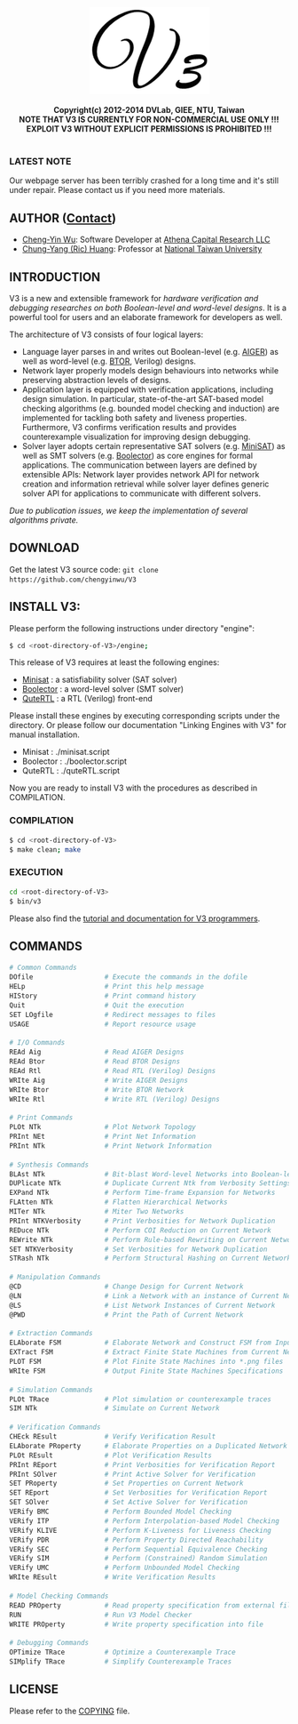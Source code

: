 <div align="center">
<a href="http://dvlab.ee.ntu.edu.tw/~publication/V3">
  <img src="img/v3Logo.png">
</a>
<br/><br/>
<b>Copyright(c) 2012-2014 DVLab, GIEE, NTU, Taiwan</b>
<br/>
<b>NOTE THAT V3 IS CURRENTLY FOR NON-COMMERCIAL USE ONLY !!!</b>
<br/>
<b>EXPLOIT V3 WITHOUT EXPLICIT PERMISSIONS IS PROHIBITED !!!</b>
<br/><br/>
</div>

### LATEST NOTE

Our webpage server has been terribly crashed for a long time and it's still under repair. Please contact us if you need more materials.

## AUTHOR ([Contact](mailto:author.v3@gmail.com))

* [Cheng-Yin Wu](mailto:gro070916@yahoo.com.tw): Software Developer at [Athena Capital Research LLC](https://www.athenacr.com/)
* [Chung-Yang (Ric) Huang](mailto:ric@cc.ee.ntu.edu.tw): Professor at [National Taiwan University](http://www.ntu.edu.tw/index.html)

## INTRODUCTION

V3 is a new and extensible framework for *hardware verification and 
debugging researches on both Boolean-level and word-level designs*. 
It is a powerful tool for users and an elaborate framework for 
developers as well. 

The architecture of V3 consists of four logical layers: 

* Language layer parses in and writes out Boolean-level (e.g. [AIGER](http://fmv.jku.at/aiger)) as well as word-level (e.g. [BTOR](http://fmv.jku.at/papers/BrummayerBiereLonsing-BPR08.pdf), Verilog) designs. 
* Network layer properly models design behaviours into networks while preserving abstraction levels of designs. 
* Application layer is equipped with verification applications, including design simulation. In particular, state-of-the-art SAT-based model checking algorithms (e.g. bounded model checking and induction) are implemented for tackling both safety and liveness properties. Furthermore, V3 confirms verification results and provides counterexample visualization for improving design debugging. 
* Solver layer adopts certain representative SAT solvers (e.g. [MiniSAT](https://github.com/niklasso/minisat)) as well as SMT solvers (e.g. [Boolector](http://fmv.jku.at/boolector)) as core engines for formal applications. The communication between layers are defined by extensible APIs: Network layer provides network API for network creation and information retrieval while solver layer defines generic solver API for applications to communicate with different solvers. 

*Due to publication issues, we keep the implementation of several algorithms private.*

## DOWNLOAD

Get the latest V3 source code: `git clone https://github.com/chengyinwu/V3`

## INSTALL V3: 

Please perform the following instructions under directory "engine": 

```bash
$ cd <root-directory-of-V3>/engine;
```

This release of V3 requires at least the following engines:

- [Minisat](http://minisat.se)   : a satisfiability solver (SAT solver)
- [Boolector](http://fmv.jku.at/boolector) : a word-level solver (SMT solver)
- [QuteRTL](http://dvlab.ee.ntu.edu.tw/%7Epublication/QuteRTL)   : a RTL (Verilog) front-end

Please install these engines by executing corresponding scripts under the directory.
Or please follow our documentation "Linking Engines with V3" for manual installation.

- Minisat   : ./minisat.script
- Boolector : ./boolector.script
- QuteRTL   : ./quteRTL.script

Now you are ready to install V3 with the procedures as described in COMPILATION.

### COMPILATION

```bash
$ cd <root-directory-of-V3>
$ make clean; make
```

### EXECUTION

```bash
cd <root-directory-of-V3>
$ bin/v3
```

Please also find the [tutorial and documentation for V3 programmers](http://dvlab.ee.ntu.edu.tw/~publication/V3/download.html).

## COMMANDS

```bash
# Common Commands
DOfile                  # Execute the commands in the dofile
HELp                    # Print this help message
HIStory                 # Print command history
Quit                    # Quit the execution
SET LOgfile             # Redirect messages to files
USAGE                   # Report resource usage

# I/O Commands
REAd Aig                # Read AIGER Designs
REAd Btor               # Read BTOR Designs
REAd Rtl                # Read RTL (Verilog) Designs
WRIte Aig               # Write AIGER Designs
WRIte Btor              # Write BTOR Network
WRIte Rtl               # Write RTL (Verilog) Designs

# Print Commands
PLOt NTk                # Plot Network Topology
PRInt NEt               # Print Net Information
PRInt NTk               # Print Network Information

# Synthesis Commands
BLAst NTk               # Bit-blast Word-level Networks into Boolean-level Networks
DUPlicate NTk           # Duplicate Current Ntk from Verbosity Settings
EXPand NTk              # Perform Time-frame Expansion for Networks
FLAtten NTk             # Flatten Hierarchical Networks
MITer NTk               # Miter Two Networks
PRInt NTKVerbosity      # Print Verbosities for Network Duplication
REDuce NTk              # Perform COI Reduction on Current Network
REWrite NTk             # Perform Rule-based Rewriting on Current Network
SET NTKVerbosity        # Set Verbosities for Network Duplication
STRash NTk              # Perform Structural Hashing on Current Network

# Manipulation Commands
@CD                     # Change Design for Current Network
@LN                     # Link a Network with an instance of Current Network
@LS                     # List Network Instances of Current Network
@PWD                    # Print the Path of Current Network

# Extraction Commands
ELAborate FSM           # Elaborate Network and Construct FSM from Input Specification
EXTract FSM             # Extract Finite State Machines from Current Network
PLOT FSM                # Plot Finite State Machines into *.png files
WRIte FSM               # Output Finite State Machines Specifications

# Simulation Commands
PLOt TRace              # Plot simulation or counterexample traces
SIM NTk                 # Simulate on Current Network

# Verification Commands
CHEck REsult            # Verify Verification Result
ELAborate PRoperty      # Elaborate Properties on a Duplicated Network
PLOt REsult             # Plot Verification Results
PRInt REport            # Print Verbosities for Verification Report
PRInt SOlver            # Print Active Solver for Verification
SET PRoperty            # Set Properties on Current Network
SET REport              # Set Verbosities for Verification Report
SET SOlver              # Set Active Solver for Verification
VERify BMC              # Perform Bounded Model Checking
VERify ITP              # Perform Interpolation-based Model Checking
VERify KLIVE            # Perform K-Liveness for Liveness Checking
VERify PDR              # Perform Property Directed Reachability
VERify SEC              # Perform Sequential Equivalence Checking
VERify SIM              # Perform (Constrained) Random Simulation
VERify UMC              # Perform Unbounded Model Checking
WRIte REsult            # Write Verification Results

# Model Checking Commands
READ PROperty           # Read property specification from external file
RUN                     # Run V3 Model Checker
WRITE PROperty          # Write property specification into file

# Debugging Commands
OPTimize TRace          # Optimize a Counterexample Trace
SIMplify TRace          # Simplify Counterexample Traces
```

## LICENSE

Please refer to the [COPYING](COPYING) file.
